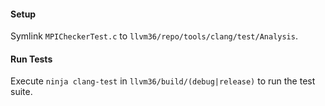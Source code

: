 #### Setup
Symlink `MPICheckerTest.c` to `llvm36/repo/tools/clang/test/Analysis`.
#### Run Tests
Execute `ninja clang-test` in `llvm36/build/(debug|release)` to run the test suite.
